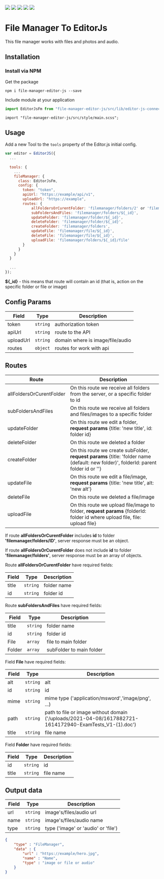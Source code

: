 ![](https://badgen.net/github/watchers/Roman19933/file-manager-editorJs)
![](https://badgen.net/github/stars/Roman19933/file-manager-editorJs) 
![](https://badgen.net/github/forks/Roman19933/file-manager-editorJs) 
![](https://badgen.net/github/tag/Roman19933/file-manager-editorJs)
![](https://badgen.net/github/license/Roman19933/file-manager-editorJs)
# File Manager To EditorJs

This file manager works with files and photos and audio.

## Installation

### Install via NPM

Get the package

```shell
npm i file-manager-editor-js --save
```

Include module at your application

```javascript
import EditorJsFm from "file-manager-editor-js/src/lib/editor-js-connect";
```

```style
import "file-manager-editor-js/src/style/main.scss";
```

## Usage

Add a new Tool to the `tools` property of the Editor.js initial config.

```javascript
var editor = EditorJS({
  ...
  
  tools: {
    ...
    fileManager: {
      class: EditorJsFm,
      config: {
        token: "token",
        apiUrl: "https://example/api/v1",
        uploadUrl: "https://example",
        routes: {
            allFoldersOrCurentFolder: 'filemanager/folders/2' or 'filemanager/folders',
            subFoldersAndFiles: 'filemanager/folders/${_id}',
            updateFolder: 'filemanager/folder/${_id}',
            deleteFolder: 'filemanager/folder/${_id}',
            createFolder: 'filemanager/folders',
            updateFile: 'filemanager/file/${_id}',
            deleteFile: 'filemanager/file/${_id}',
            uploadFile: 'filemanager/folders/${_id}/file'
        }
      }
    }
  }
  
  ...
});
```
<strong>${_id}</strong> - this means that route will contain an id (that is, action on the specific folder or file or image)

## Config Params

| Field          | Type      | Description                     |
| -------------- | --------- | ------------------------------- |
| token          | `string`  | authorization token             |
| apiUrl         | `string`  | route to the API                |
| uploadUrl      | `string`  | domain where is image/file/audio      |
| routes         | `object`  | routes for work with api        |

## Routes

| Route                     | Description                     |
| --------------------------| ------------------------------- |
| allFoldersOrCurentFolder  | On this route we receive all folders from the server, or a specific folder to id             |
| subFoldersAndFiles        | On this route we receive all folders and files/images to a specific folder               |
| updateFolder              | On this route we edit a folder, <strong>request params</strong> {title: 'new title', id: folder id}      |
| deleteFolder              | On this route we deleted a folder        |
| createFolder              | On this route we create subFolder, <strong>request params</strong> {title: 'folder name (default: new folder)', folderId: parent folder id or ''}        |
| updateFile                | On this route we edit a file/image, <strong>request params</strong> {title: 'new title', alt: 'new alt'}        |
| deleteFile                | On this route we deleted a file/image       |
| uploadFile                | On this route we upload file/image to folder, <strong>request params</strong> {folderId: folder id where upload file, file: upload file}        |

If route <strong>allFoldersOrCurentFolder</strong> includes <strong>id</strong> to folder <strong>'filemanager/folders/ID'</strong>, server response 
must be an object.

If route <strong>allFoldersOrCurentFolder</strong> does not include <strong>id</strong> to folder <strong>'filemanager/folders'</strong>, server response 
must be an array of objects.

Route <strong>allFoldersOrCurentFolder</strong> have required fields:

| Field          | Type      | Description                     |
| -------------- | --------- | ------------------------------- |
| title          | `string`  | folder name            |
| id         | `string`  | folder id               |

Route <strong>subFoldersAndFiles</strong> have required fields:

| Field          | Type      | Description                     |
| -------------- | --------- | ------------------------------- |
| title          | `string`  | folder name            |
| id         | `string`  | folder id               |
| File         | `array`  | file to main folder               |
| Folder         | `array`  | subFolder to main folder              |

Field <strong>File</strong> have required fields:

| Field          | Type      | Description                     |
| -------------- | --------- | ------------------------------- |
| alt          | `string`  | alt            |
| id         | `string`  | id               |
| mime         | `string`  | mime type ('application/msword','image/png', ...)            |
| path         | `string`  | path to file or image without domain ('/uploads/2021-04-08/1617882721-1614172940-ExamTests_V1-(1).doc')               |
| title         | `string`  | file name               |

Field <strong>Folder</strong> have required fields:

| Field          | Type      | Description                     |
| -------------- | --------- | ------------------------------- |
| id         | `string`  | id               |
| title         | `string`  | file name               |

## Output data

| Field          | Type      | Description                     |
| -------------- | --------- | ------------------------------- |
| url            | `string`  | image's/files/audio url                     |
| name        | `string`  | image's/files/audio name                 |
| type     | `string` | type ('image' or 'audio' or 'file')            |


```json
{
    "type" : "FileManager",
    "data" : {
        "url" : "https://example/hero.jpg",
        "name" : "Name",
        "type" : "image or file or audio"
    }
}
```
